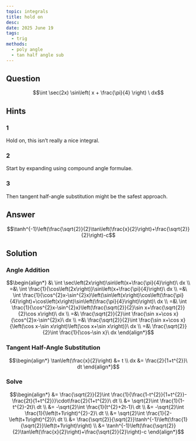 ```yaml
---
topic: integrals
title: hold on
desc: 
date: 2025 June 19
tags:
  - trig
methods:
  - poly angle
  - tan half angle sub
---
```



## Question
```math
\int
  \sec(2x)
  \sin\left(
    x + \frac{\pi}{4}
  \right)
\ dx
```


## Hints

### 1
Hold on, this isn’t really a nice integral.

### 2
Start by expanding using compound angle formulae.

### 3
Then tangent half-angle substitution might be the safest approach.


## Answer
```math
\tanh^{-1}\left(\frac{\sqrt{2}}{2}\tan\left(\frac{x}{2}\right)+\frac{\sqrt{2}}{2}\right)-c
```


## Solution

### Angle Addition
```math
\begin{align*}
  &\ \int \sec\left(2x\right)\sin\left(x+\frac{\pi}{4}\right)\ dx
  \\ =&\ \int \frac{1}{\cos\left(2x\right)}\sin\left(x+\frac{\pi}{4}\right)\ dx
  \\ =&\ \int \frac{1}{\cos^{2}x-\sin^{2}x}\left(\sin\left(x\right)\cos\left(\frac{\pi}{4}\right)+\cos\left(x\right)\sin\left(\frac{\pi}{4}\right)\right)\ dx
  \\ =&\ \int \frac{1}{\cos^{2}x-\sin^{2}x}\left(\frac{\sqrt{2}}{2}\sin x+\frac{\sqrt{2}}{2}\cos x\right)\ dx
  \\ =&\ \frac{\sqrt{2}}{2}\int \frac{\sin x+\cos x}{\cos^{2}x-\sin^{2}x}\ dx
  \\ =&\ \frac{\sqrt{2}}{2}\int \frac{\sin x+\cos x}{\left(\cos x-\sin x\right)\left(\cos x+\sin x\right)}\ dx
  \\ =&\ \frac{\sqrt{2}}{2}\int \frac{1}{\cos-\sin x}\ dx
\end{align*}
```

### Tangent Half-Angle Substitution
```math
\begin{align*}
  \tan\left(\frac{x}{2}\right) &= t
  \\ dx &= \frac{2}{1+t^{2}}\ dt
\end{align*}
```

### Solve
```math
\begin{align*}
  &= \frac{\sqrt{2}}{2}\int \frac{1}{\frac{1-t^{2}}{1+t^{2}}-\frac{2t}{1+t^{2}}}\cdot\frac{2}{1+t^{2}}\ dt
  \\ &= \sqrt{2}\int \frac{1}{1-t^{2}-2t}\ dt
  \\ &= -\sqrt{2}\int \frac{1}{t^{2}+2t-1}\ dt
  \\ &= -\sqrt{2}\int \frac{1}{\left(t+1\right)^{2}-2}\ dt
  \\ &= \sqrt{2}\int \frac{1}{2-\left(t+1\right)^{2}}\ dt
  \\ &= \frac{\sqrt{2}}{\sqrt{2}}\tanh^{-1}\left(\frac{1}{\sqrt{2}}\left(t+1\right)\right)
  \\ &= \tanh^{-1}\left(\frac{\sqrt{2}}{2}\tan\left(\frac{x}{2}\right)+\frac{\sqrt{2}}{2}\right)-c
\end{align*}
```
